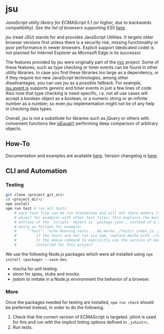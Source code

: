 # jsu

*JavaScript utility library for ECMAScript 5.1 (or higher, due to backwards
compatibility). See the list of browsers supporting ES5 [here](https://caniuse.com/es5).*

jsu (read JSU) stands for and provides JavaScript Utilities. It targets older
browser versions first unless there is a security risk, missing functionality
or poor performance in newer browsers. Explicit support (dedicated code) is not
planned for Internet Explorer as Microsoft Edge is its successor.

The features provided by jsu were originally part of the [nvc](https://github.com/arlogy/nvc)
project. Some of these features, such as type checking or timer events can be
found in other utility libraries. In case you find these libraries too large as
a dependency, or if they require too new JavaScript technologies, among other
disadvantages, you can use jsu as a possible fallback. For example, [jsu_event.js](src/jsu_event.js)
supports generic and timer events in just a few lines of code. Also note that
type checking is need-specific, i.e. not all use cases will accept a boolean
object as a boolean, or a numeric string or an infinite number as a number; so
even jsu implementation might not be of any help in checking data types.

Overall, jsu is not a substitute for libraries such as jQuery or others with
convenient functions like [isEqual()](https://underscorejs.org/#isEqual)
performing deep comparison of arbitrary objects.

## How-To

Documentation and examples are available [here](doc). Version changelog is
[here](CHANGELOG.md).

## CLI and Automation

### Testing

```bash
git clone <project_git_uri>
cd <project_dir>/
npm install
npm run test # run all tests
    # each test file can be run standalone and will not share memory (the `global`
    # object for example) with other test files; this explains the multiple
    # entries of the `scripts` object in `package.json`, instead of a single
    # entry as follows for example:
    #     `"test": "echo Running tests... && mocha ./tests/_index.js ./tests/jsu*.js && echo Finished!"`
    #         if the tests are not run via npm, replace mocha with ./node_modules/mocha/bin/mocha.js
    #         in the above command to explicitly use the version of mocha
    #         installed for this project
```

We use the following Node.js packages which were all installed using `npm install <package> --save-dev`.
- mocha for unit testing.
- sinon for spies, stubs and mocks.
- jsdom to imitate in a Node.js environment the behavior of a browser.

### More

Once the packages needed for testing are installed, `npm run check` should be
preferred instead, in order to do the following.
1. Check that the correct version of ECMAScript is targeted. jshint is used for
this and run with the implicit linting options defined in `.jshintrc`.
2. Run tests.
